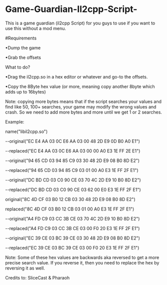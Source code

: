 # Game-Guardian-Il2cpp-Script-
This is a game guardian (il2cpp Script) for you guys to use if you want to use this without a mod menu. 

#Requirements

•Dump the game

•Grab the offsets


What to do?

•Drag the il2cpp.so in a hex editor or whatever and go-to the offsets.

•Copy the 8Byte hex value (or more, meaning copy another 8byte which adds up to 16bytes)

Note: copying more bytes means that if the script searches your values and find like 50, 100+ searches, your game may 
modify the wrong values and crash. So we need to add more bytes and more until we get 1 or 2 searches.

Example: 

name("libil2cpp.so")

--original("EC E4 AA 03 0C E6 AA 03 00 48 2D E9 0D B0 A0 E1")

--replaced("EC E4 AA 03 0C E6 AA 03 00 00 A0 E3 1E FF 2E E1")

--original("94 65 CD 03 94 85 C9 03 30 48 2D E9 08 B0 8D E2")

--replaced("94 65 CD 03 94 85 C9 03 01 00 A0 E3 1E FF 2F E1")

--original("DC BD CD 03 C0 90 CE 03 70 4C 2D E9 10 B0 8D E2")

--replaced("DC BD CD 03 C0 90 CE 03 62 00 E0 E3 1E FF 2F E1")

original("8C 4D CF 03 B0 12 CB 03 30 48 2D E9 08 B0 8D E2")

replaced("8C 4D CF 03 B0 12 CB 03 01 00 A0 E3 1E FF 2F E1")

--original("A4 FD C9 03 CC 3B CE 03 70 4C 2D E9 10 B0 8D E2")

--replaced("A4 FD C9 03 CC 3B CE 03 00 F0 20 E3 1E FF 2F E1")

--original("EC 39 CE 03 BC 39 CE 03 30 48 2D E9 08 B0 8D E2")

--replaced("EC 39 CE 03 BC 39 CE 03 00 F0 20 E3 1E FF 2F E1")


Note: Some of these hex values are backwards aka reversed to get a more precise search value. If you reverse it, then you need to replace the hex by reversing it as well.




Credits to: SliceCast & Pharaoh
